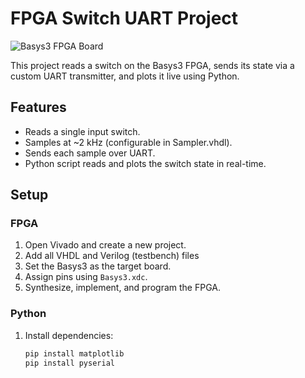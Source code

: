 # FPGA Switch UART Project

![Basys3 FPGA Board](UART_TX.png)

This project reads a switch on the Basys3 FPGA, sends its state via a custom UART transmitter, and plots it live using Python.

## Features
- Reads a single input switch.
- Samples at ~2 kHz (configurable in Sampler.vhdl).
- Sends each sample over UART.
- Python script reads and plots the switch state in real-time.

## Setup

### FPGA
1. Open Vivado and create a new project.
2. Add all VHDL and Verilog (testbench) files
3. Set the Basys3 as the target board.
4. Assign pins using `Basys3.xdc`.
5. Synthesize, implement, and program the FPGA.

### Python
1. Install dependencies:
   ```bash
   pip install matplotlib
   pip install pyserial
